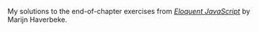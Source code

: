 My solutions to the end-of-chapter exercises from [*Eloquent JavaScript*](https://eloquentjavascript.net/) by Marijn Haverbeke.